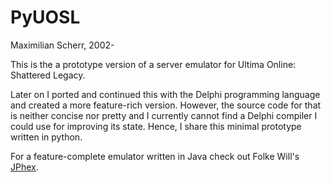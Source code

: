 PyUOSL
===

Maximilian Scherr, 2002-

This is the a prototype version of a server emulator for Ultima Online: Shattered Legacy.

Later on I ported and continued this with the Delphi programming language and created a more feature-rich version.
However, the source code for that is neither concise nor pretty and I currently cannot find a Delphi compiler I could use for improving its state. Hence, I share this minimal prototype written in python.

For a feature-complete emulator written in Java check out Folke Will's [JPhex](https://code.google.com/p/jphex/).
